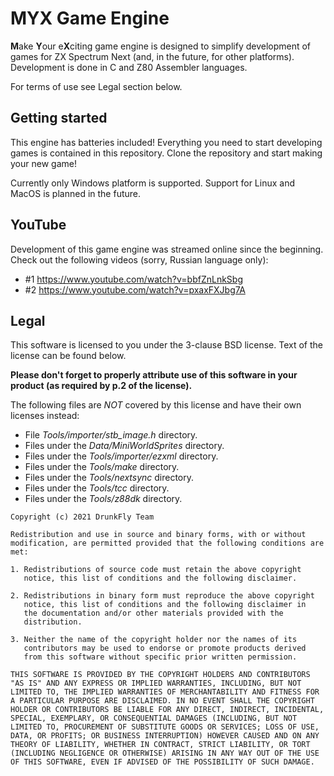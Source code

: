 MYX Game Engine
===============

**M**ake **Y**our e**X**citing game engine is designed to simplify
development of games for ZX Spectrum Next (and, in the future,
for other platforms). Development is done in C and Z80 Assembler
languages.

For terms of use see Legal section below.

Getting started
---------------

This engine has batteries included! Everything you need to start
developing games is contained in this repository. Clone the repository
and start making your new game!

Currently only Windows platform is supported. Support for Linux and
MacOS is planned in the future.

YouTube
-------

Development of this game engine was streamed online since the beginning.
Check out the following videos (sorry, Russian language only):

* #1 https://www.youtube.com/watch?v=bbfZnLnkSbg
* #2 https://www.youtube.com/watch?v=pxaxFXJbg7A

Legal
-----

This software is licensed to you under the 3-clause BSD license.
Text of the license can be found below.

**Please don't forget to properly attribute use of this software in
your product (as required by p.2 of the license).**

The following files are *NOT* covered by this license and have their
own licenses instead:

* File *Tools/importer/stb_image.h* directory.
* Files under the *Data/MiniWorldSprites* directory.
* Files under the *Tools/importer/ezxml* directory.
* Files under the *Tools/make* directory.
* Files under the *Tools/nextsync* directory.
* Files under the *Tools/tcc* directory.
* Files under the *Tools/z88dk* directory.

```
Copyright (c) 2021 DrunkFly Team

Redistribution and use in source and binary forms, with or without
modification, are permitted provided that the following conditions are
met:

1. Redistributions of source code must retain the above copyright
   notice, this list of conditions and the following disclaimer.

2. Redistributions in binary form must reproduce the above copyright
   notice, this list of conditions and the following disclaimer in
   the documentation and/or other materials provided with the
   distribution.

3. Neither the name of the copyright holder nor the names of its
   contributors may be used to endorse or promote products derived
   from this software without specific prior written permission.

THIS SOFTWARE IS PROVIDED BY THE COPYRIGHT HOLDERS AND CONTRIBUTORS
"AS IS" AND ANY EXPRESS OR IMPLIED WARRANTIES, INCLUDING, BUT NOT
LIMITED TO, THE IMPLIED WARRANTIES OF MERCHANTABILITY AND FITNESS FOR
A PARTICULAR PURPOSE ARE DISCLAIMED. IN NO EVENT SHALL THE COPYRIGHT
HOLDER OR CONTRIBUTORS BE LIABLE FOR ANY DIRECT, INDIRECT, INCIDENTAL,
SPECIAL, EXEMPLARY, OR CONSEQUENTIAL DAMAGES (INCLUDING, BUT NOT
LIMITED TO, PROCUREMENT OF SUBSTITUTE GOODS OR SERVICES; LOSS OF USE,
DATA, OR PROFITS; OR BUSINESS INTERRUPTION) HOWEVER CAUSED AND ON ANY
THEORY OF LIABILITY, WHETHER IN CONTRACT, STRICT LIABILITY, OR TORT
(INCLUDING NEGLIGENCE OR OTHERWISE) ARISING IN ANY WAY OUT OF THE USE
OF THIS SOFTWARE, EVEN IF ADVISED OF THE POSSIBILITY OF SUCH DAMAGE.
```
